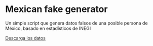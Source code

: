 # Mexican fake generator
Un simple script que genera datos falsos de una posible persona de México, basado en estadísticos de INEGI

[Descarga los datos](http://www.beta.inegi.org.mx/proyectos/enchogares/especiales/intercensal/)
